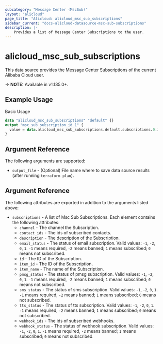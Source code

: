 ```yaml
---
subcategory: "Message Center (MscSub)"
layout: "alicloud"
page_title: "Alicloud: alicloud_msc_sub_subscriptions"
sidebar_current: "docs-alicloud-datasource-msc-sub-subscriptions"
description: |- 
    Provides a list of Message Center Subscriptions to the user.
---
```


# alicloud\_msc\_sub\_subscriptions

This data source provides the Message Center Subscriptions of the current Alibaba Cloud user.

-> **NOTE:** Available in v1.135.0+.

## Example Usage

Basic Usage

```terraform
data "alicloud_msc_sub_subscriptions" "default" {}
output "msc_sub_subscription_id_1" {
  value = data.alicloud_msc_sub_subscriptions.default.subscriptions.0.id
}

```

## Argument Reference

The following arguments are supported:

* `output_file` - (Optional) File name where to save data source results (after running `terraform plan`).

## Argument Reference

The following attributes are exported in addition to the arguments listed above:

* `subscriptions` - A list of Msc Sub Subscriptions. Each element contains the following attributes:
    * `channel` - The channel the Subscription.
    * `contact_ids` - The ids of subscribed contacts.
    * `description` - The description of the Subscription.
    * `email_status` - The status of email subscription. Valid values: `-1`, `-2`, `0`, `1`. `-1` means required, `-2` means banned; `1` means subscribed; `0` means not subscribed.
    * `id` - The ID of the Subscription.
    * `item_id` - The ID of the Subscription.
    * `item_name` - The name of the Subscription.
    * `pmsg_status` - The status of pmsg subscription. Valid values: `-1`, `-2`, `0`, `1`. `-1` means required, `-2` means banned; `1` means subscribed; `0` means not subscribed.
    * `sms_status` - The status of sms subscription. Valid values: `-1`, `-2`, `0`, `1`. `-1` means required, `-2` means banned; `1` means subscribed; `0` means not subscribed.
    * `tts_status` - The status of tts subscription. Valid values: `-1`, `-2`, `0`, `1`. `-1` means required, `-2` means banned; `1` means subscribed; `0` means not subscribed.
    * `webhook_ids` - The ids of subscribed webhooks.
    * `webhook_status` - The status of webhook subscription. Valid values: `-1`, `-2`, `0`, `1`. `-1` means required, `-2` means banned; `1` means subscribed; `0` means not subscribed.
